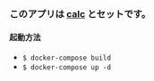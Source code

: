 ### このアプリは [calc](https://github.com/mizore-fu/calc) とセットです。

#### 起動方法

- `$ docker-compose build`
- `$ docker-compose up -d`

